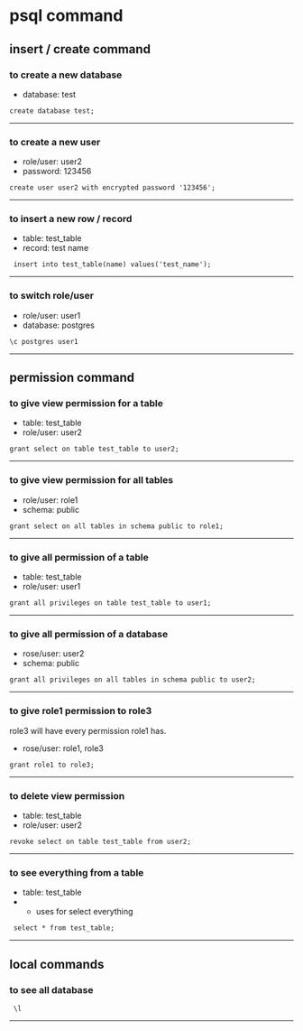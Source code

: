 # psql command


## insert / create command

### to create a new database
- database: test

```text
create database test;
```
---

### to create a new user
- role/user: user2
- password: 123456

```text
create user user2 with encrypted password '123456';
```
---

### to insert a new row / record
- table: test_table
- record: test name

```text
 insert into test_table(name) values('test_name');
```
---

### to switch role/user
- role/user: user1
- database: postgres

```text
\c postgres user1
```
---


## permission command

### to give view permission for a table
- table: test_table
- role/user: user2

```text
grant select on table test_table to user2;
```
---

### to give view permission for all tables
- role/user: role1
- schema: public

```text
grant select on all tables in schema public to role1;
```
---

### to give all permission of a table
- table: test_table
- role/user: user1

```text
grant all privileges on table test_table to user1;
```
---

### to give all permission of a database
- rose/user: user2
- schema: public

```text
grant all privileges on all tables in schema public to user2;
```
---

### to give role1 permission to role3
role3 will have every permission role1 has.
- rose/user: role1, role3

```text
grant role1 to role3;
```
---

### to delete view permission
- table: test_table
- role/user: user2

```text
revoke select on table test_table from user2;
```
---

### to see everything from a table
- table: test_table
- * uses for select everything

```text
 select * from test_table;
```
---

## local commands

### to see all database
```text
 \l
```
---


